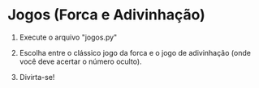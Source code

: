 # Jogos (Forca e Adivinhação)

1) Execute o arquivo "jogos.py"

2) Escolha entre o clássico jogo da forca e o jogo de adivinhação (onde você deve acertar o número oculto).

3) Divirta-se!



